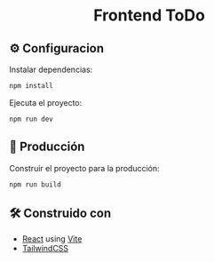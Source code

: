 <h1 align="center">Frontend ToDo</h1>


## ⚙️ Configuracion 
Instalar dependencias:
```sh
npm install
```
Ejecuta el proyecto:
```sh
npm run dev
```

## 💼 Producción
Construir el proyecto para la producción:
```sh
npm run build
```

## 🛠️ Construido con
- [React](https://reactjs.org/) using [Vite](https://vitejs.dev/guide/)
- [TailwindCSS](https://tailwindcss.com/)
